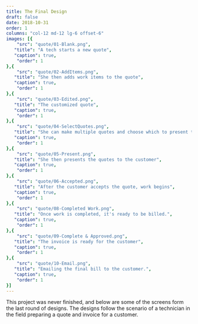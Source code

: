 ```yaml
---
title: The Final Design
draft: false
date: 2018-10-31
order: 1
columns: "col-12 md-12 lg-6 offset-6"
images: [{
    "src": "quote/01-Blank.png",
   "title": "A tech starts a new quote",
   "caption": true,
    "order": 1
},{
    "src": "quote/02-AddItems.png",
   "title": "She then adds work items to the quote",
   "caption": true,
    "order": 1
},{
    "src": "quote/03-Edited.png",
   "title": "The customized quote",
   "caption": true,
    "order": 1
},{
    "src": "quote/04-SelectQuotes.png",
   "title": "She can make multiple quotes and choose which to present to the customer",
   "caption": true,
    "order": 1
},{
    "src": "quote/05-Present.png",
   "title": "She then presents the quotes to the customer",
   "caption": true,
    "order": 1
},{
    "src": "quote/06-Accepted.png",
   "title": "After the customer accepts the quote, work begins",
   "caption": true,
    "order": 1
},{
    "src": "quote/08-Completed Work.png",
   "title": "Once work is completed, it's ready to be billed.",
   "caption": true,
    "order": 1
},{
    "src": "quote/09-Complete & Approved.png",
   "title": "The invoice is ready for the customer",
   "caption": true,
    "order": 1
},{
    "src": "quote/10-Email.png",
   "title": "Emailing the final bill to the customer.",
   "caption": true,
    "order": 1
}]
---
```

This project was never finished, and below are some of the screens form the last round of designs.
The designs follow the scenario of a technician in the field preparing a quote and invoice for a customer.
